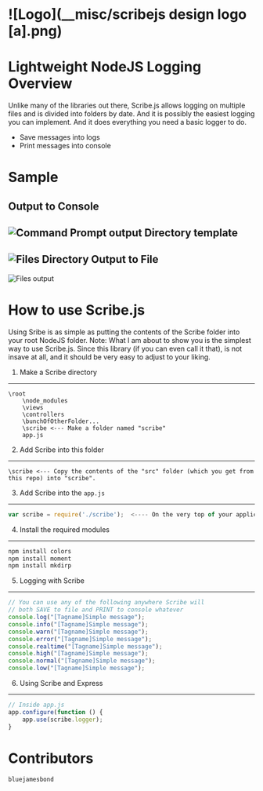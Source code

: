 ![Logo](__misc/scribejs design logo [a].png)
=======
**Lightweight NodeJS Logging**
Overview
=======
Unlike many of the libraries out there, Scribe.js allows logging on multiple files and is divided into folders by date. And it is possibly the easiest logging you can implement. And it does everything you need a basic logger to do.
- Save messages into logs
- Print messages into console

Sample
=======
Output to Console
---
![Command Prompt output](https://raw.github.com/bluejamesbond/Scribe.js/master/__misc/scribejs%20sample%20cmd%20%5Ba%5D.PNG)
Directory template
---
![Files Directory](https://raw.github.com/bluejamesbond/Scribe.js/master/__misc/scribejs%20sample%20directory%20%5Ba%5D.PNG)
Output to File
---
![Files output](https://raw.github.com/bluejamesbond/Scribe.js/master/__misc/scribejs%20sample%20file%20%5Ba%5D.PNG)

How to use Scribe.js
=======
Using Sribe is as simple as putting the contents of the Scribe folder into your root NodeJS folder. Note: What I am about to show you is the simplest way to use Scribe.js. Since this library (if you can even call it that), is not insave at all, and it should be very easy to adjust to your liking.

1. Make a Scribe directory
----
```
\root
    \node_modules
    \views
    \controllers
    \bunchOfOtherFolder...
    \scribe <--- Make a folder named "scribe"
    app.js
```
2. Add Scribe into this folder
----
```
\scribe <--- Copy the contents of the "src" folder (which you get from this repo) into "scribe".
```
3. Add Scribe into the `app.js`
----
```js
var scribe = require('./scribe');  <---- On the very top of your application.
```
4. Install the required modules
----
```bat
npm install colors
npm install moment
npm install mkdirp
```
5. Logging with Scribe
----
```js
// You can use any of the following anywhere Scribe will
// both SAVE to file and PRINT to console whatever
console.log("[Tagname]Simple message");
console.info("[Tagname]Simple message");
console.warn("[Tagname]Simple message");
console.error("[Tagname]Simple message");
console.realtime("[Tagname]Simple message");
console.high("[Tagname]Simple message");
console.normal("[Tagname]Simple message");
console.low("[Tagname]Simple message");
```
6. Using Scribe and Express
----
```js
// Inside app.js
app.configure(function () {
    app.use(scribe.logger);
}
```
Contributors
=======
```
bluejamesbond
```
